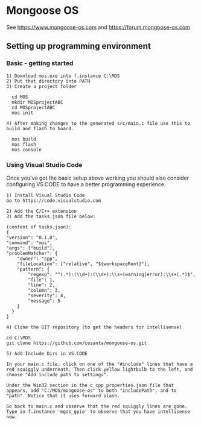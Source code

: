 # Mongoose OS

See https://www.mongoose-os.com and https://forum.mongoose-os.com

## Setting up programming environment

### Basic - getting started
    1) Download mos.exe into f.instance C:\MOS
    2) Put that directory into PATH
    3) Create a project folder

      cd MOS
      mkdir MOSprojectABC
      cd MOSprojectABC
      mos init

    4) After making changes to the generated src/main.c file use this to build and flash to board.

      mos build
      mos flash
      mos console

### Using Visual Studio Code
Once you've got the basic setup above working you should also consider configuring VS.CODE to have a better programming experience.

    1) Install Visual Studio Code
    Go to https://code.visualstudio.com

    2) Add the C/C++ extension
    3) Add the tasks.json file below:

    (content of tasks.json):
    {
    "version": "0.1.0",
    "command": "mos",
    "args": ["build"],
    "problemMatcher": {
        "owner": "cpp",
        "fileLocation": ["relative", "${workspaceRoot}"],
        "pattern": {
            "regexp": "^(.*):(\\d+):(\\d+):\\s+(warning|error):\\s+(.*)$",
            "file": 1,
            "line": 2,
            "column": 3,
            "severity": 4,
            "message": 5
        }
      }
    }

    4) Clone the GIT repository (to get the headers for intellisense)

    cd C:\MOS
    git clone https://github.com/cesanta/mongoose-os.git

    5) Add Include Dirs in VS.CODE

    In your main.c file, click on one of the "#include" lines that have a red squiggly underneath. Then click yellow lightbulb to the left, and choose "Add include path to settings".

    Under the Win32 section in the c_cpp_properties.json file that appears, add "C:/MOS/mongoose-os" to both "includePath", and to "path". Notice that it uses forward slash.

    Go back to main.c and observe that the red squiggly lines are gone. Type in f.instance 'mgos_gpio' to observe that you have intellisense now.
